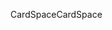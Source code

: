 <span data-ttu-id="23fab-101">CardSpace</span><span class="sxs-lookup"><span data-stu-id="23fab-101">CardSpace</span></span>